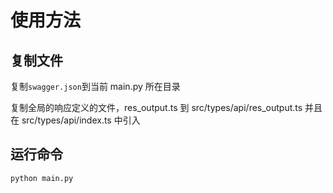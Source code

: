 # 使用方法

## 复制文件

复制`swagger.json`到当前 main.py 所在目录

复制全局的响应定义的文件，res_output.ts 到 src/types/api/res_output.ts
并且在 src/types/api/index.ts 中引入

## 运行命令

```bash
python main.py
```
